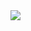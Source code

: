<img src="https://user-images.githubusercontent.com/80957959/229461025-fb9e8db4-591d-404b-a72c-c04fa5d55c91.gif" />
